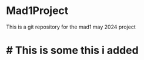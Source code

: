 # Mad1Project
This is a git repository for the mad1 may 2024 project 

# # This is some this i added